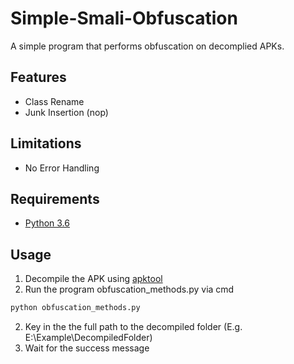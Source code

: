 # Simple-Smali-Obfuscation

A simple program that performs obfuscation on decomplied APKs.

## Features

- Class Rename
- Junk Insertion (nop)

## Limitations

- No Error Handling

## Requirements

- [Python 3.6](https://www.python.org/downloads/release/python-360/)

## Usage

1. Decompile the APK using [apktool](https://ibotpeaches.github.io/Apktool/)
2. Run the program obfuscation_methods.py via cmd
```sh
python obfuscation_methods.py
```
2. Key in the the full path to the decompiled folder (E.g. E:\Example\DecompiledFolder)
3. Wait for the success message
